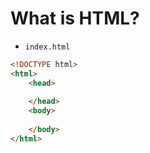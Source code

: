 # What is HTML?

- `index.html`

```html
<!DOCTYPE html>
<html>
    <head>
    
    </head>
    <body>
    
    </body>
</html>
```

